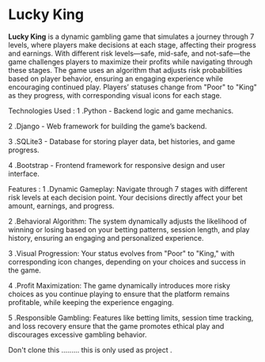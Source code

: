 # Lucky King

**Lucky King** is a dynamic gambling game that simulates a journey through 7 levels, where players make decisions at each stage, affecting their progress and earnings. With different risk levels—safe, mid-safe, and not-safe—the game challenges players to maximize their profits while navigating through these stages. The game uses an algorithm that adjusts risk probabilities based on player behavior, ensuring an engaging experience while encouraging continued play. Players’ statuses change from "Poor" to "King" as they progress, with corresponding visual icons for each stage.

Technologies Used :
1 .Python - Backend logic and game mechanics.

2 .Django - Web framework for building the game’s backend.

3 .SQLite3 - Database for storing player data, bet histories, and game progress.

4 .Bootstrap - Frontend framework for responsive design and user interface.

Features :
1 .Dynamic Gameplay: Navigate through 7 stages with different risk levels at each decision point. Your decisions directly affect your bet amount, earnings, and progress.

2 .Behavioral Algorithm: The system dynamically adjusts the likelihood of winning or losing based on your betting patterns, session length, and play history, ensuring an engaging and personalized experience.

3 .Visual Progression: Your status evolves from "Poor" to "King," with corresponding icon changes, depending on your choices and success in the game.

4 .Profit Maximization: The game dynamically introduces more risky choices as you continue playing to ensure that the platform remains profitable, while keeping the experience engaging.

5 .Responsible Gambling: Features like betting limits, session time tracking, and loss recovery ensure that the game promotes ethical play and discourages excessive gambling behavior.




Don't clone this .........
this is only used as project . 
